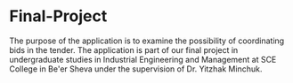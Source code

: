 # Final-Project
The purpose of the application is to examine the possibility of coordinating bids in the tender.
The application is part of our final project in undergraduate studies in Industrial Engineering and Management at SCE College in Be'er Sheva under the supervision of Dr. Yitzhak Minchuk.
